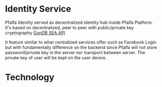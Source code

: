 # Identity Service

Pfalfa Identity served as decentralized identity hub inside Pfalfa Platform. It's based on decentralized, peer to peer with public/private key cryptography [GunDB SEA API](https://gun.eco/docs/SEA)

It feature similar to what centralized services offer such as Facebook Login but with fundamentally difference on the backend since Pfalfa will not store password/private key in the server nor transport between server. The private key of user will be kept on the user device.

# Technology

